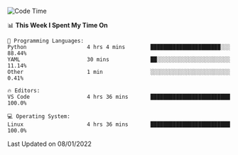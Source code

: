 <!--START_SECTION:waka-->
![Code Time](http://img.shields.io/badge/Code%20Time-834%20hrs%2025%20mins-blue)

📊 **This Week I Spent My Time On** 

```text
💬 Programming Languages: 
Python                   4 hrs 4 mins        ██████████████████████░░░   88.44% 
YAML                     30 mins             ██░░░░░░░░░░░░░░░░░░░░░░░   11.14% 
Other                    1 min               ░░░░░░░░░░░░░░░░░░░░░░░░░   0.41%

🔥 Editors: 
VS Code                  4 hrs 36 mins       █████████████████████████   100.0%

💻 Operating System: 
Linux                    4 hrs 36 mins       █████████████████████████   100.0%

```


 Last Updated on 08/01/2022
<!--END_SECTION:waka-->
